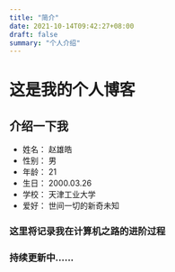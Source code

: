```yaml
---
title: "简介"
date: 2021-10-14T09:42:27+08:00
draft: false
summary: "个人介绍"
---
```

# 这是我的个人博客
## 介绍一下我

* 姓名：  赵雄皓
* 性别：   男
* 年龄：   21
* 生日：  2000.03.26
* 学校：  天津工业大学
* 爱好：  世间一切的新奇未知


### 这里将记录我在计算机之路的进阶过程




### 持续更新中......